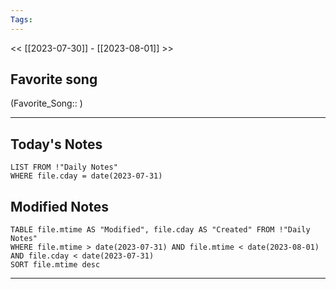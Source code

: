 ```yaml
---
Tags:
---
```

<< [[2023-07-30]] - [[2023-08-01]] >>
## Favorite song
(Favorite_Song:: )

___
## Today's Notes
```dataview
LIST FROM !"Daily Notes"
WHERE file.cday = date(2023-07-31)
```
## Modified Notes
```dataview
TABLE file.mtime AS "Modified", file.cday AS "Created" FROM !"Daily Notes" 
WHERE file.mtime > date(2023-07-31) AND file.mtime < date(2023-08-01) AND file.cday < date(2023-07-31)
SORT file.mtime desc
```
___
